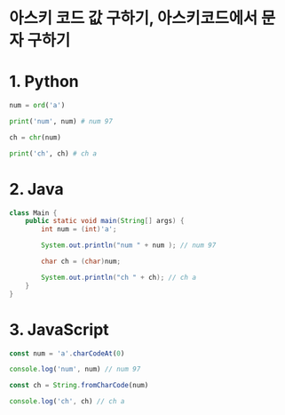 # 아스키 코드 값 구하기, 아스키코드에서 문자 구하기

# 1. Python
```py
num = ord('a')

print('num', num) # num 97

ch = chr(num)

print('ch', ch) # ch a
```

# 2. Java
```java
class Main {
    public static void main(String[] args) {
        int num = (int)'a';

        System.out.println("num " + num ); // num 97

        char ch = (char)num;

        System.out.println("ch " + ch); // ch a
    }
}
```

# 3. JavaScript
```js
const num = 'a'.charCodeAt(0)

console.log('num', num) // num 97

const ch = String.fromCharCode(num)

console.log('ch', ch) // ch a
```